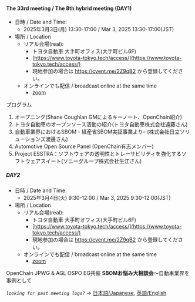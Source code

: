 #### The 33rd meeting / The 8th hybrid meeting (DAY1)

- 日時 / Date and Time:
  - 2025年3月3日(月) 13:30-17:00 / Mar 3, 2025 13:30-17:00(JST)
- 場所 / Location
  - リアル会場(real):
    - トヨタ自動車 大手町オフィス(大手町ビル6F)
    - [https://www.toyota-tokyo.tech/access/](https://www.toyota-tokyo.tech/access/)
    - 現地参加の場合は https://cvent.me/2Z9qB2 から登録してください。
  - オンラインでも配信 / broadcast online at the same time
    - [zoom](https://zoom-lfx.platform.linuxfoundation.org/meeting/94988978634?password=59df8370-dd56-4efc-96de-cdbe33cdc608)

プログラム
1. オープニング(Shane Coughlan GMによるキーノート、OpenChain紹介)
2. トヨタ自動車のオープンソース活動の紹介(トヨタ自動車株式会社遠藤さん)
3. 自動車業界におけるSBOM - 経産省SBOM実証事業より– (株式会社日立ソリューションズ渡邊さん)
4. Automotive Open Source Panel (OpenChain有志メンバー)
5. Project ESSTRA：ソフトウェアの透明性とトレーサビリティを強化するソフトウェアスイート(ソニーグループ株式会社生江さん)

##### DAY2
- 日時 / Date and Time:
  - 2025年3月4日(火) 9:30-12:00 / Mar 3, 2025 9:30-12:00(JST)
- 場所 / Location
  - リアル会場(real):
    - トヨタ自動車 大手町オフィス(大手町ビル6F)
    - [https://www.toyota-tokyo.tech/access/](https://www.toyota-tokyo.tech/access/)
    - 現地参加の場合は https://cvent.me/2Z9qB2 から登録してください。
  - オンラインでも配信 / broadcast online at the same time
    - [zoom](https://zoom-lfx.platform.linuxfoundation.org/meeting/96621271434?password=bb74a7f6-fa7f-4222-9d9e-acb0a0630121)

OpenChain JPWG & AGL OSPO EG共催  **SBOMお悩み大相談会**～自動車業界を事例として  

*`looking for past meeting logs?`* → [日本語/Japanese](https://openchain-project.github.io/OpenChain-JWG/meeting-minutes.html), [英語/English](https://openchain-project.github.io/OpenChain-JWG/meeting-minutes_en.html)  
